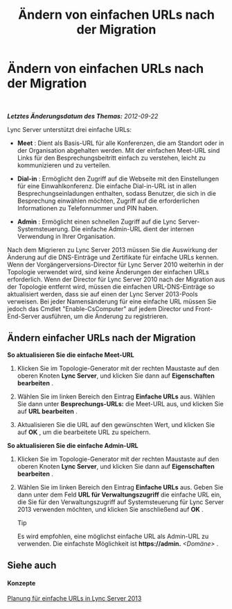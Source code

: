 ﻿---
title: Ändern von einfachen URLs nach der Migration
TOCTitle: Ändern von einfachen URLs nach der Migration
ms:assetid: addb0dc8-8324-42b1-9a00-f4bd14fdf5c0
ms:mtpsurl: https://technet.microsoft.com/de-de/library/JJ721844(v=OCS.15)
ms:contentKeyID: 49890894
ms.date: 05/19/2016
mtps_version: v=OCS.15
ms.translationtype: HT
---

# Ändern von einfachen URLs nach der Migration

 

_**Letztes Änderungsdatum des Themas:** 2012-09-22_

Lync Server unterstützt drei einfache URLs:

  - **Meet** : Dient als Basis-URL für alle Konferenzen, die am Standort oder in der Organisation abgehalten werden. Mit der einfachen Meet-URL sind Links für den Besprechungsbeitritt einfach zu verstehen, leicht zu kommunizieren und zu verteilen.

  - **Dial-in** : Ermöglicht den Zugriff auf die Webseite mit den Einstellungen für eine Einwahlkonferenz. Die einfache Dial-in-URL ist in allen Besprechungseinladungen enthalten, sodass Benutzer, die sich in die Besprechung einwählen möchten, Zugriff auf die erforderlichen Informationen zu Telefonnummer und PIN haben.

  - **Admin** : Ermöglicht einen schnellen Zugriff auf die Lync Server-Systemsteuerung. Die einfache Admin-URL dient der internen Verwendung in Ihrer Organisation.

Nach dem Migrieren zu Lync Server 2013 müssen Sie die Auswirkung der Änderung auf die DNS-Einträge und Zertifikate für einfache URLs kennen. Wenn der Vorgängerversions-Director für Lync Server 2010 weiterhin in der Topologie verwendet wird, sind keine Änderungen der einfachen URLs erforderlich. Wenn der Director für Lync Server 2010 nach der Migration aus der Topologie entfernt wird, müssen die einfachen URL-DNS-Einträge so aktualisiert werden, dass sie auf einen der Lync Server 2013-Pools verweisen. Bei jeder Namensänderung für eine einfache URL müssen Sie jedoch das Cmdlet "Enable-CsComputer" auf jedem Director und Front-End-Server ausführen, um die Änderung zu registrieren.

## Ändern einfacher URLs nach der Migration

**So aktualisieren Sie die einfache Meet-URL**

1.  Klicken Sie im Topologie-Generator mit der rechten Maustaste auf den oberen Knoten **Lync Server**, und klicken Sie dann auf **Eigenschaften bearbeiten** .

2.  Wählen Sie im linken Bereich den Eintrag **Einfache URLs** aus. Wählen Sie dann unter **Besprechungs-URLs:** die Meet-URL aus, und klicken Sie auf **URL bearbeiten** .

3.  Aktualisieren Sie die URL auf den gewünschten Wert, und klicken Sie auf **OK** , um die bearbeitete URL zu speichern.

**So aktualisieren Sie die einfache Admin-URL**

1.  Klicken Sie im Topologie-Generator mit der rechten Maustaste auf den oberen Knoten **Lync Server**, und klicken Sie dann auf **Eigenschaften bearbeiten** .

2.  Wählen Sie im linken Bereich den Eintrag **Einfache URLs** aus. Geben Sie dann unter dem Feld **URL für Verwaltungszugriff** die einfache URL ein, die Sie für den Verwaltungszugriff auf Systemsteuerung für Lync Server 2013 verwenden möchten, und klicken Sie anschließend auf **OK** .
    

    > [!TIP]
    > Es wird empfohlen, eine möglichst einfache URL als Admin-URL zu verwenden. Die einfachste Möglichkeit ist <STRONG>https://admin.</STRONG> <EM>&lt;Domäne&gt;</EM> .



## Siehe auch

#### Konzepte

[Planung für einfache URLs in Lync Server 2013](lync-server-2013-planning-for-simple-urls.md)

